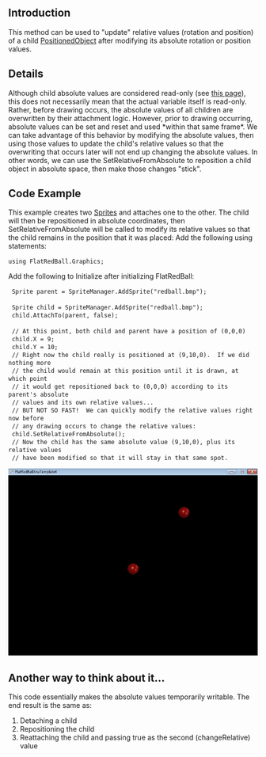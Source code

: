 ## Introduction

This method can be used to "update" relative values (rotation and position) of a child [PositionedObject](/frb/docs/index.php?title=FlatRedBall.PositionedObject "FlatRedBall.PositionedObject") after modifying its absolute rotation or position values.

## Details

Although child absolute values are considered read-only (see [this page](/frb/docs/index.php?title=FlatRedBall.Math.IAttachable#Remember.2C_child_absolute_values_are_read-only "FlatRedBall.Math.IAttachable")), this does not necessarily mean that the actual variable itself is read-only. Rather, before drawing occurs, the absolute values of all children are overwritten by their attachment logic. However, prior to drawing occurring, absolute values can be set and reset and used \*within that same frame\*. We can take advantage of this behavior by modifying the absolute values, then using those values to update the child's relative values so that the overwriting that occurs later will not end up changing the absolute values. In other words, we can use the SetRelativeFromAbsolute to reposition a child object in absolute space, then make those changes "stick".

## Code Example

This example creates two [Sprites](/frb/docs/index.php?title=Sprite "Sprite") and attaches one to the other. The child will then be repositioned in absolute coordinates, then SetRelativeFromAbsolute will be called to modify its relative values so that the child remains in the position that it was placed: Add the following using statements:

    using FlatRedBall.Graphics;

Add the following to Initialize after initializing FlatRedBall:

     Sprite parent = SpriteManager.AddSprite("redball.bmp");

     Sprite child = SpriteManager.AddSprite("redball.bmp");
     child.AttachTo(parent, false);

     // At this point, both child and parent have a position of (0,0,0)
     child.X = 9;
     child.Y = 10;
     // Right now the child really is positioned at (9,10,0).  If we did nothing more
     // the child would remain at this position until it is drawn, at which point
     // it would get repositioned back to (0,0,0) according to its parent's absolute
     // values and its own relative values...
     // BUT NOT SO FAST!  We can quickly modify the relative values right now before
     // any drawing occurs to change the relative values:
     child.SetRelativeFromAbsolute();
     // Now the child has the same absolute value (9,10,0), plus its relative values
     // have been modified so that it will stay in that same spot.

![SetRelativeFromAbsolute.png](/media/migrated_media-SetRelativeFromAbsolute.png)

## Another way to think about it...

This code essentially makes the absolute values temporarily writable. The end result is the same as:

1.  Detaching a child
2.  Repositioning the child
3.  Reattaching the child and passing true as the second (changeRelative) value
